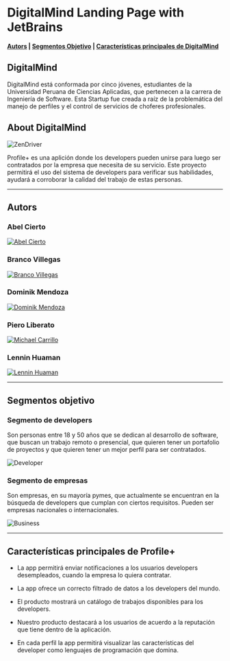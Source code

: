 # DigitalMind Landing Page with JetBrains

**[Autors](#autors) | [Segmentos Objetivo](#segmentos-objetivo) | [Características principales de DigitalMind](#características-principales-de-profile+)**

## DigitalMind

DigitalMind está conformada por cinco jóvenes, estudiantes de la Universidad Peruana de Ciencias Aplicadas, que pertenecen a la carrera de Ingeniería de Software. Esta Startup fue creada a raíz de la problemática del manejo de perfiles y el control de servicios de choferes profesionales.

## About DigitalMind

![ZenDriver](https://github.com/DigitalMind-upc-pre-202202-si729-sw52/digital-mind-project-landing-page/blob/master/public/assets/imag/profile.png)



Profile+ es una aplición donde los developers pueden unirse para luego ser contratados por la empresa que necesita de su servicio. Este proyecto permitirá el uso del sistema de developers para verificar sus habilidades, ayudará a corroborar la calidad del trabajo de estas personas.

---

## Autors

### Abel Cierto
[![Abel Cierto](https://github.com/DigitalMind-upc-pre-202202-si729-sw52/innova-mind-project-landing-page/blob/master/public/assets/img/AbelCierto.png)](https://www.linkedin.com/in/abel-cierto-espiritu-b0140820b/)

### Branco Villegas
[![Branco Villegas](https://github.com/DigitalMind-upc-pre-202202-si729-sw52/innova-mind-project-landing-page/blob/master/public/assets/img/BrancoVillegas.png)](https://www.linkedin.com/in/branco-villegas-peralta-9b4195242)

### Dominik Mendoza
[![Dominik Mendoza](https://github.com/DigitalMind-upc-pre-202202-si729-sw52/innova-mind-project-landing-page/blob/master/public/assets/imag/DominikMendoza.png)](https://www.linkedin.com/in/dominik-mendoza-ramos-91496a224/)

### Piero Liberato
[![Michael Carrillo](https://github.com/DigitalMind-upc-pre-202202-si729-sw52/innova-mind-project-landing-page/blob/master/public/assets/img/MichaelCarrillo.png)](https://www.linkedin.com)

### Lennin Huaman
[![Lennin Huaman](https://github.com/DigitalMind-upc-pre-202202-si729-sw52/innova-mind-project-landing-page/blob/master/public/assets/images/LenninHuaman.png)](https://www.linkedin.com/in/lennin-huaman-b05210242/)

---

## Segmentos objetivo

### Segmento de developers
Son personas entre 18 y 50 años que se dedican al  desarrollo de software, que buscan un trabajo remoto o presencial, que quieren tener un portafolio de proyectos y que quieren tener un mejor perfil para ser contratados.

![Developer](https://github.com/DigitalMind-upc-pre-202202-si729-sw52/digital-mind-project-landing-page/blob/master/public/assets/img/dev.png)

### Segmento de empresas
Son empresas, en su mayoría pymes, que actualmente se encuentran en la búsqueda de developers que cumplan con ciertos requisitos. Pueden ser empresas nacionales o internacionales.

![Business](https://github.com/DigitalMind-upc-pre-202202-si729-sw52/innova-mind-project-landing-page/blob/master/public/assets/img/company.png)

---
## Características principales de Profile+

- La app permitirá enviar notificaciones a los usuarios developers desempleados, cuando la empresa lo quiera contratar.

- La app ofrece un correcto filtrado de datos a los developers del mundo.

- El producto mostrará un catálogo de trabajos disponibles para los developers.

- Nuestro producto destacará a los usuarios de acuerdo a la reputación que tiene dentro de la aplicación.

- En cada perfil la app permitirá visualizar las características del developer como lenguajes de programación que domina.
